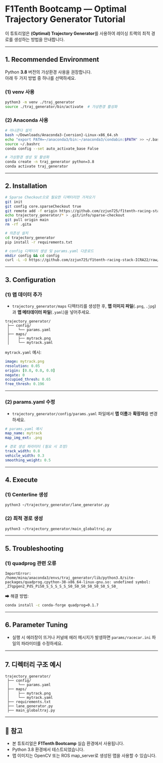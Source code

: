 # F1Tenth Bootcamp — Optimal Trajectory Generator Tutorial

이 튜토리얼은 **(Optimal) Trajectory Generator**를 사용하여 레이싱 트랙의 최적 경로를 생성하는 방법을 안내합니다.

---

## 1. Recommended Environment
Python **3.8** 버전의 가상환경 사용을 권장합니다.  
아래 두 가지 방법 중 하나를 선택하세요.

### (1) venv 사용
```bash
python3 -m venv ./traj_generator
source ./traj_generator/bin/activate  # 가상환경 활성화
````

### (2) Anaconda 사용

```bash
# 아나콘다 설치
bash ~/Downloads/Anaconda3-{version}-Linux-x86_64.sh
echo "export PATH=~/anaconda3/bin:~/anaconda3/condabin:$PATH" >> ~/.bashrc
source ~/.bashrc
conda config --set auto_activate_base False

# 가상환경 생성 및 활성화
conda create -n traj_generator python=3.8
conda activate traj_generator
```

---

## 2. Installation

```bash
# Sparse Checkout으로 필요한 디렉터리만 가져오기
git init
git config core.sparseCheckout true
git remote add -f origin https://github.com/zzjun725/f1tenth-racing-stack-ICRA22.git
echo trajectory_generator/* > .git/info/sparse-checkout
git pull origin main
rm -rf .gita

# 의존성 설치
cd trajectory_generator
pip install -r requirements.txt

# config 디렉터리 생성 및 params.yaml 다운로드
mkdir config && cd config
curl -L -O https://github.com/zzjun725/f1tenth-racing-stack-ICRA22/raw/refs/heads/main/config/params.yaml
```

---

## 3. Configuration

### (1) 맵 데이터 추가

* `trajectory_generator/maps` 디렉터리를 생성한 후, **맵 이미지 파일**(`.png`, `.jpg`)과 **맵 메타데이터 파일**(`.yaml`)을 넣어주세요.

```plaintext
trajectory_generator/
 ├── config/
 │    └── params.yaml
 ├── maps/
 │    ├── mytrack.png
 │    └── mytrack.yaml
```

`mytrack.yaml` 예시:

```yaml
image: mytrack.png
resolution: 0.05
origin: [0.0, 0.0, 0.0]
negate: 0
occupied_thresh: 0.65
free_thresh: 0.196
```

---

### (2) params.yaml 수정

* `trajectory_generator/config/params.yaml` 파일에서 **맵 이름**과 **확장자**를 변경하세요.

```yaml
# params.yaml 예시
map_name: mytrack
map_img_ext: .png

# 경로 생성 파라미터 (필요 시 조정)
track_width: 0.8
vehicle_width: 0.3
smoothing_weight: 0.5
```

---

## 4. Execute

### (1) Centerline 생성

```bash
python3 ~/trajectory_generator/lane_generator.py
```

### (2) 최적 경로 생성

```bash
python3 ~/trajectory_generator/main_globaltraj.py
```

---

## 5. Troubleshooting

### (1) quadprog 관련 오류

```text
ImportError: /home/mina/anaconda3/envs/traj_generator/lib/python3.8/site-packages/quadprog.cpython-38-x86_64-linux-gnu.so: undefined symbol: _Z7qpgen2_PdS_PiS0_S_S_S_S_S_S0_S0_S0_S0_S0_S0_S_S0_
```

➡ 해결 방법:

```bash
conda install -c conda-forge quadprog=0.1.7
```

---

## 6. Parameter Tuning

* 실행 시 에러창이 뜨거나 커널에 에러 메시지가 발생하면
  `params/racecar.ini` 파일의 파라미터를 수정하세요.

---

## 7. 디렉터리 구조 예시

```plaintext
trajectory_generator/
 ├── config/
 │    └── params.yaml
 ├── maps/
 │    ├── mytrack.png
 │    └── mytrack.yaml
 ├── requirements.txt
 ├── lane_generator.py
 ├── main_globaltraj.py
```

---

## 📌 참고

* 본 튜토리얼은 **F1Tenth Bootcamp** 실습 환경에서 사용됩니다.
* Python 3.8 환경에서 테스트되었습니다.
* 맵 이미지는 OpenCV 또는 ROS map\_server로 생성된 맵을 사용할 수 있습니다.

```
